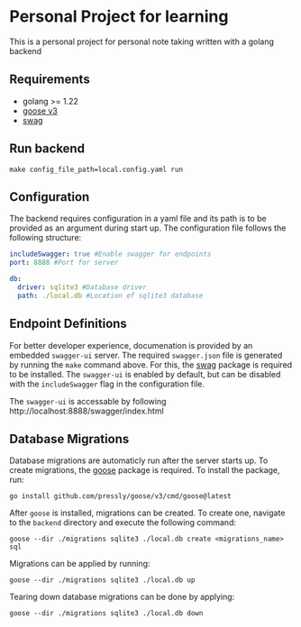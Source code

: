 # Personal Project for learning

This is a personal project for personal note taking written with a golang backend

## Requirements

* golang >= 1.22
* [goose v3](https://github.com/pressly/goose)
* [swag](https://github.com/swaggo/swag)

## Run backend

```shell
make config_file_path=local.config.yaml run
```

## Configuration

The backend requires configuration in a yaml file and its path is to be provided as an argument during start up. The configuration file follows the following structure:

```yaml
includeSwagger: true #Enable swagger for endpoints
port: 8888 #Port for server

db:
  driver: sqlite3 #Database driver
  path: ./local.db #Location of sqlite3 database
```

## Endpoint Definitions
For better developer experience, documenation is provided by an embedded `swagger-ui` server. The required `swagger.json` file is generated by running the `make` command above. For this, the [swag](https://github.com/swaggo/swag) package is required to be installed. The `swagger-ui` is enabled by default, but can be disabled with the `includeSwagger` flag in the configuration file.

The `swagger-ui` is accessable by following http://localhost:8888/swagger/index.html

## Database Migrations

Database migrations are automaticly run after the server starts up. To create migrations, the [goose](https://github.com/pressly/goose) package is required.
To install the package, run:

```shell
go install github.com/pressly/goose/v3/cmd/goose@latest
```

After `goose` is installed, migrations can be created. To create one, navigate to the `backend` directory and execute the following command:

```shell
goose --dir ./migrations sqlite3 ./local.db create <migrations_name> sql
```

Migrations can be applied by running:

```shell
goose --dir ./migrations sqlite3 ./local.db up
```

Tearing down database migrations can be done by applying:

```shell
goose --dir ./migrations sqlite3 ./local.db down
```
